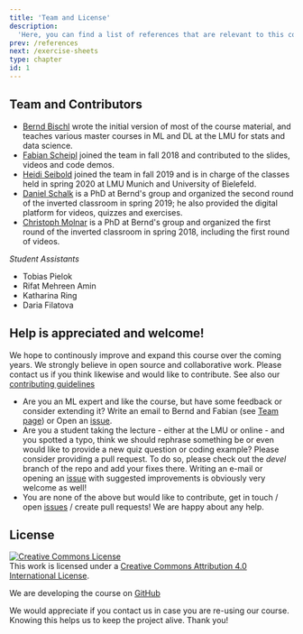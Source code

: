 ```yaml
---
title: 'Team and License'
description:
  'Here, you can find a list of references that are relevant to this course.'
prev: /references
next: /exercise-sheets
type: chapter
id: 1
---
```



## Team and Contributors

- [Bernd Bischl](https://www.compstat.statistik.uni-muenchen.de/people/bischl/) 
  wrote the initial version of most of the course material, and teaches various master courses in ML and DL at the LMU for stats and data science.
- [Fabian Scheipl](https://www.biostat.statistik.uni-muenchen.de/personen/mitarbeiter/scheipl/index.html) 
  joined the team in fall 2018 and contributed to the slides, videos and code demos.
- [Heidi Seibold](https://www.compstat.statistik.uni-muenchen.de/people/seibold) joined the team in fall 2019 and is in charge of the classes held in spring 2020 at LMU Munich and University of Bielefeld.
- [Daniel Schalk](https://www.compstat.statistik.uni-muenchen.de/people/schalk) 
  is a PhD at Bernd's group and organized the second round of the inverted classroom in spring 2019; he also provided the digital platform for videos, quizzes and exercises. 
- [Christoph Molnar](https://www.compstat.statistik.uni-muenchen.de/people/molnar) 
  is a PhD at Bernd's group and organized the first round of the inverted classroom in spring 2018, including the first round of videos.


_Student Assistants_

- Tobias Pielok
- Rifat Mehreen Amin
- Katharina Ring
- Daria Filatova


## Help is appreciated and welcome!

We hope to continously improve and expand this course over the coming years. 
We strongly believe in open source and collaborative work. Please contact us if 
you think likewise and would like to contribute. 
See also our [contributing guidelines](CONTRIBUTING.md)

- Are you an ML expert and like the course, but have some feedback or consider 
  extending it? 
  Write an email to Bernd and Fabian (see [Team page](vignettes/team.Rmd)) or
  Open an [issue](https://github.com/compstat-lmu/lecture_i2ml/issues).
- Are you a student taking the lecture - either at the LMU or online - and you 
  spotted a typo, think we should rephrase something be or even would like to 
  provide a new quiz question or coding example? Please consider providing a 
  pull request. To do so, please check out the *devel* branch of the repo and 
  add your fixes there. Writing an e-mail or opening an 
  [issue](https://github.com/compstat-lmu/lecture_i2ml/issues) with suggested 
  improvements is obviously very welcome as well!
- You are none of the above but would like to contribute, get in touch / open
  [issues](https://github.com/compstat-lmu/lecture_i2ml/issues) / create pull
  requests! We are happy about any help.



## License

<a rel="license" href="http://creativecommons.org/licenses/by/4.0/"><img alt="Creative Commons License" style="border-width:0" src="https://i.creativecommons.org/l/by/4.0/88x31.png" /></a><br />This work is licensed under a <a rel="license" href="http://creativecommons.org/licenses/by/4.0/">Creative Commons Attribution 4.0 International License</a>.

We are developing the course on [GitHub](https://github.com/compstat-lmu/lecture_i2ml)

We would appreciate if you contact us in case you are re-using our course.
Knowing this helps us to keep the project alive. Thank you!
